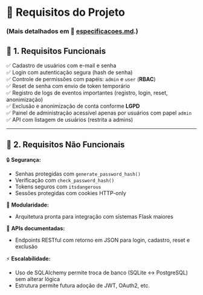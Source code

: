 # 📌 Requisitos do Projeto 

### (Mais detalhados em 📄 [especificacoes.md](especificacoes.md).)

## 🔹 1. Requisitos Funcionais
✅ Cadastro de usuários com e-mail e senha  
✅ Login com autenticação segura (hash de senha)  
✅ Controle de permissões com papéis: `admin` e `user` (**RBAC**)  
✅ Reset de senha com envio de token temporário  
✅ Registro de logs de eventos importantes (registro, login, reset, anonimização)  
✅ Exclusão e anonimização de conta conforme **LGPD**  
✅ Painel de administração acessível apenas por usuários com papel `admin`  
✅ API com listagem de usuários (restrita a admins)

---

## 🔹 2. Requisitos Não Funcionais
🔒 **Segurança:**  
- Senhas protegidas com `generate_password_hash()`  
- Verificação com `check_password_hash()`  
- Tokens seguros com `itsdangerous`  
- Sessões protegidas com cookies HTTP-only  

🔧 **Modularidade:**  
- Arquitetura pronta para integração com sistemas Flask maiores  

📑 **APIs documentadas:**  
- Endpoints RESTful com retorno em JSON para login, cadastro, reset e exclusão  

⚡ **Escalabilidade:**  
- Uso de SQLAlchemy permite troca de banco (SQLite ↔ PostgreSQL) sem alterar lógica  
- Estrutura permite futura adoção de JWT, OAuth2, etc.  